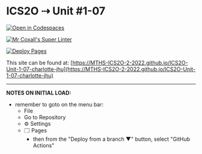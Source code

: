 # ICS2O ⇢ Unit #1-07

[![Open in Codespaces](https://classroom.github.com/assets/launch-codespace-f4981d0f882b2a3f0472912d15f9806d57e124e0fc890972558857b51b24a6f9.svg)](https://classroom.github.com/open-in-codespaces?assignment_repo_id=10297151)

[![Mr Coxall's Super Linter](https://github.com/MTHS-ICS2O-2-2022/ICS2O-Unit-1-07-charlotte-jhu/workflows/Mr%20Coxall's%20Super%20Linter/badge.svg)](https://github.com/MTHS-ICS2O-2-2022/ICS2O-Unit-1-07-charlotte-jhu/actions)

[![Deploy Pages](https://github.com/MTHS-ICS2O-2-2022/ICS2O-Unit-1-07-charlotte-jhu/workflows/Deploy%20Pages/badge.svg)](https://github.com/MTHS-ICS2O-2-2022/ICS2O-Unit-1-07-charlotte-jhu/actions)

This site can be found at: [https://MTHS-ICS2O-2-2022.github.io/ICS2O-Unit-1-07-charlotte-jhu](https://MTHS-ICS2O-2-2022.github.io/ICS2O-Unit-1-07-charlotte-jhu)

---

**NOTES ON INITIAL LOAD:**
- remember to goto on the menu bar:
  - File
  - Go to Repository
  - ⚙ Settings
  - 🗔 Pages
    - then from the "Deploy from a branch ▼" button, select "GitHub Actions"
